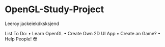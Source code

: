 # OpenGL-Study-Project
Leeroy jackeiekdksksjend

List To Do:
• Learn OpenGL
• Create Own 2D UI App
• Create an Game?
• Help People! 😳
